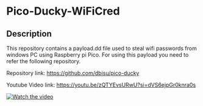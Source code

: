 # Pico-Ducky-WiFiCred
## Description

This repository contains a payload.dd file used to steal wifi passwords from windows PC using Raspberry pi Pico. For using this payload you need to refer the following repository. 

Repository link: https://github.com/dbisu/pico-ducky

Youtube Video link: https://youtu.be/zQTYEvsURwU?si=dVS6ejpGr0knra0s

[![Watch the video](https://i1.ytimg.com/vi/RKb_O8zfryg/hqdefault.jpg)](https://youtu.be/RKb_O8zfryg?si=ZfH60PivGGxdRAsY)
